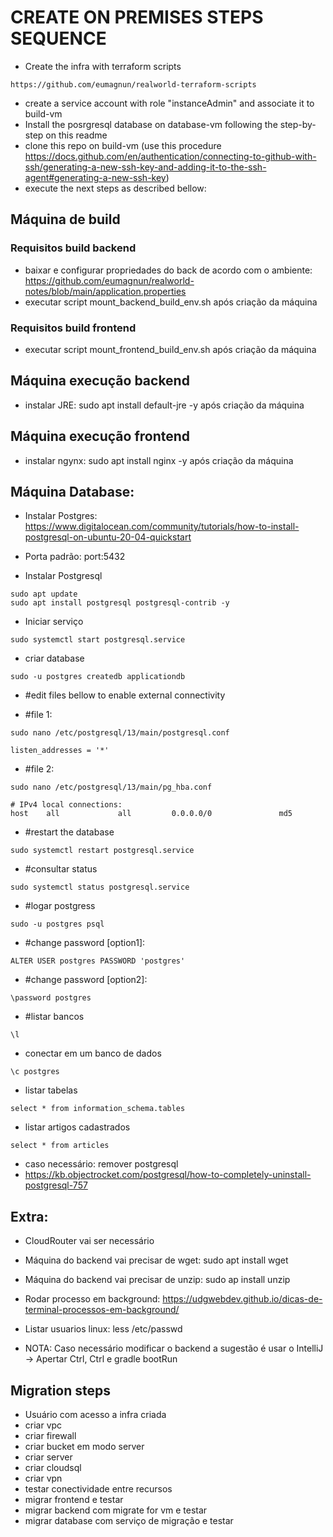 # CREATE ON PREMISES STEPS SEQUENCE
* Create the infra with terraform scripts
````
https://github.com/eumagnun/realworld-terraform-scripts
````
* create a service account with role "instanceAdmin" and associate it to build-vm
* Install the posrgresql database on database-vm following the step-by-step on this readme
* clone this repo on build-vm (use this procedure https://docs.github.com/en/authentication/connecting-to-github-with-ssh/generating-a-new-ssh-key-and-adding-it-to-the-ssh-agent#generating-a-new-ssh-key)
* execute the next steps as described bellow:

## Máquina de build
### Requisitos build backend
* baixar e configurar propriedades do back de acordo com o ambiente: https://github.com/eumagnun/realworld-notes/blob/main/application.properties
* executar script mount_backend_build_env.sh após criação da máquina

### Requisitos build frontend
* executar script mount_frontend_build_env.sh após criação da máquina

## Máquina execução backend
* instalar JRE: sudo apt install default-jre -y após criação da máquina

## Máquina execução frontend
* instalar ngynx: sudo apt install nginx -y após criação da máquina

## Máquina Database:
* Instalar Postgres: https://www.digitalocean.com/community/tutorials/how-to-install-postgresql-on-ubuntu-20-04-quickstart
* Porta padrão: port:5432

* Instalar Postgresql
````
sudo apt update
sudo apt install postgresql postgresql-contrib -y
````
* Iniciar serviço
````
sudo systemctl start postgresql.service
````

* criar database
````
sudo -u postgres createdb applicationdb
````
* #edit files bellow to enable external connectivity

* #file 1: 
````
sudo nano /etc/postgresql/13/main/postgresql.conf
````
````
listen_addresses = '*'
````

* #file 2: 
````
sudo nano /etc/postgresql/13/main/pg_hba.conf
````
````
# IPv4 local connections:
host    all           	all        	0.0.0.0/0            	md5
````

* #restart the database
````
sudo systemctl restart postgresql.service
````

* #consultar status
````
sudo systemctl status postgresql.service
````

* #logar postgress
````
sudo -u postgres psql
````

* #change password [option1]:
```
ALTER USER postgres PASSWORD 'postgres'
```
* #change password [option2]:
````
\password postgres
````
* #listar bancos
```
\l
```
* conectar em um banco de dados
````
\c postgres
````

* listar tabelas
````
select * from information_schema.tables

````

* listar artigos cadastrados
````
select * from articles

````



* caso necessário: remover postgresql
* https://kb.objectrocket.com/postgresql/how-to-completely-uninstall-postgresql-757

## Extra: 
* CloudRouter vai ser necessário
* Máquina do backend vai precisar de wget: sudo apt install wget
* Máquina do backend vai precisar de unzip: sudo ap install unzip
* Rodar processo em background: https://udgwebdev.github.io/dicas-de-terminal-processos-em-background/
* Listar usuarios linux: less /etc/passwd

* NOTA: Caso necessário modificar o backend a sugestão é usar o IntelliJ -> Apertar Ctrl, Ctrl e gradle bootRun

## Migration steps
* Usuário com acesso a infra criada
* criar vpc
* criar firewall
* criar bucket em modo server
* criar server
* criar cloudsql
* criar vpn
* testar conectividade entre recursos
* migrar frontend e testar
* migrar backend com migrate for vm e testar
* migrar database com serviço de migração e testar
